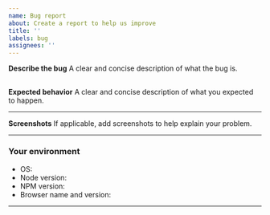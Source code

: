 ```yaml
---
name: Bug report
about: Create a report to help us improve
title: ''
labels: bug
assignees: ''
---
```


**Describe the bug**
A clear and concise description of what the bug is.

## <!-- describe it here  -->

**Expected behavior**
A clear and concise description of what you expected to happen.

<!-- explain the expected outcome here -->

---

**Screenshots**
If applicable, add screenshots to help explain your problem.

---

### **Your environment**

<!-- use all the applicable bulleted list elements for this specific issue,
and remove all the bulleted list elements that are not relevant for this issue. -->

- OS:
- Node version:
- NPM version:
- Browser name and version:

---
